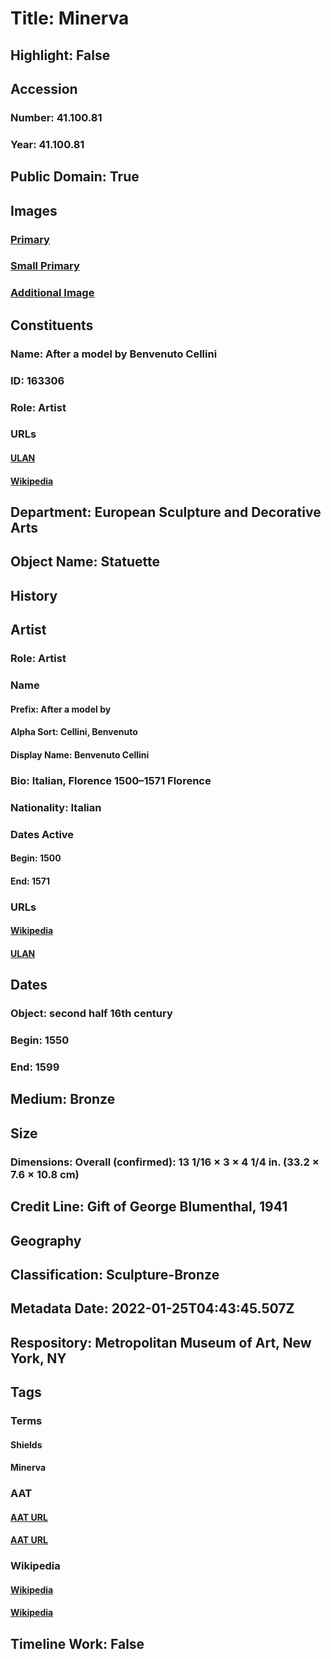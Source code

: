 # Title: Minerva
## Highlight: False
## Accession
### Number: 41.100.81
### Year: 41.100.81
## Public Domain: True
## Images
### [Primary](https://images.metmuseum.org/CRDImages/es/original/DP-731-001.jpg)
### [Small Primary](https://images.metmuseum.org/CRDImages/es/web-large/DP-731-001.jpg)
### [Additional Image](https://images.metmuseum.org/CRDImages/es/original/DP-731-002.jpg)
## Constituents
### Name: After a model by Benvenuto Cellini
### ID: 163306
### Role: Artist
### URLs
#### [ULAN](http://vocab.getty.edu/page/ulan/500115352)
#### [Wikipedia](https://www.wikidata.org/wiki/Q190116)
## Department: European Sculpture and Decorative Arts
## Object Name: Statuette
## History
## Artist
### Role: Artist
### Name
#### Prefix: After a model by
#### Alpha Sort: Cellini, Benvenuto
#### Display Name: Benvenuto Cellini
### Bio: Italian, Florence 1500–1571 Florence
### Nationality: Italian
### Dates Active
#### Begin: 1500
#### End: 1571
### URLs
#### [Wikipedia](https://www.wikidata.org/wiki/Q190116)
#### [ULAN](http://vocab.getty.edu/page/ulan/500115352)
## Dates
### Object: second half 16th century
### Begin: 1550
### End: 1599
## Medium: Bronze
## Size
### Dimensions: Overall (confirmed): 13 1/16 × 3 × 4 1/4 in. (33.2 × 7.6 × 10.8 cm)
## Credit Line: Gift of George Blumenthal, 1941
## Geography
## Classification: Sculpture-Bronze
## Metadata Date: 2022-01-25T04:43:45.507Z
## Respository: Metropolitan Museum of Art, New York, NY
## Tags
### Terms
#### Shields
#### Minerva
### AAT
#### [AAT URL](http://vocab.getty.edu/page/aat/300036869)
#### [AAT URL](http://vocab.getty.edu/page/ia/901001041)
### Wikipedia
#### [Wikipedia]()
#### [Wikipedia]()
## Timeline Work: False